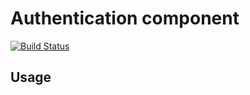 # Authentication component

[![Build Status](https://travis-ci.org/CentralApps/Authentication.png)](https://travis-ci.org/CentralApps/Authentication)

## Usage

